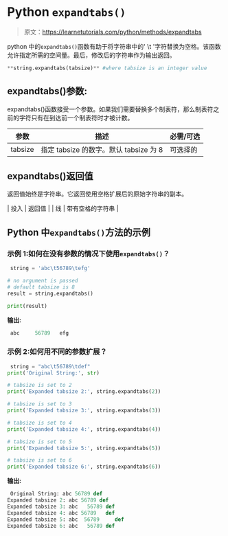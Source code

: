 # Python `expandtabs()`

> 原文：<https://learnetutorials.com/python/methods/expandtabs>

python 中的`expandtabs()`函数有助于将字符串中的' \t '字符替换为空格。该函数允许指定所需的空间量。最后，修改后的字符串作为输出返回。

```py
**string.expandtabs(tabsize)** #where tabsize is an integer value 
```

## expandtabs()参数:

expandtabs()函数接受一个参数。如果我们需要替换多个制表符，那么制表符之前的字符只有在到达前一个制表符时才被计数。

| 参数 | 描述 | 必需/可选 |
| --- | --- | --- |
| tabsize | 指定 tabsize 的数字。默认 tabsize 为 8 | 可选择的 |

## expandtabs()返回值

返回值始终是字符串。它返回使用空格扩展后的原始字符串的副本。

| 投入 | 返回值 |
| 线 | 带有空格的字符串 |

## Python 中`expandtabs()`方法的示例

### 示例 1:如何在没有参数的情况下使用`expandtabs()`？

```py
 string = 'abc\t56789\tefg'

# no argument is passed
# default tabsize is 8
result = string.expandtabs()

print(result) 

```

**输出:**

```py
 abc     56789   efg 
```

### 示例 2:如何用不同的参数扩展？

```py
 string = "abc\t56789\tdef"
print('Original String:', str)

# tabsize is set to 2
print('Expanded tabsize 2:', string.expandtabs(2))

# tabsize is set to 3
print('Expanded tabsize 3:', string.expandtabs(3))

# tabsize is set to 4
print('Expanded tabsize 4:', string.expandtabs(4))

# tabsize is set to 5
print('Expanded tabsize 5:', string.expandtabs(5))

# tabsize is set to 6
print('Expanded tabsize 6:', string.expandtabs(6)) 

```

**输出:**

```py
 Original String: abc 56789 def
Expanded tabsize 2: abc 56789 def
Expanded tabsize 3: abc   56789 def
Expanded tabsize 4: abc 56789   def
Expanded tabsize 5: abc  56789     def
Expanded tabsize 6: abc   56789 def
```